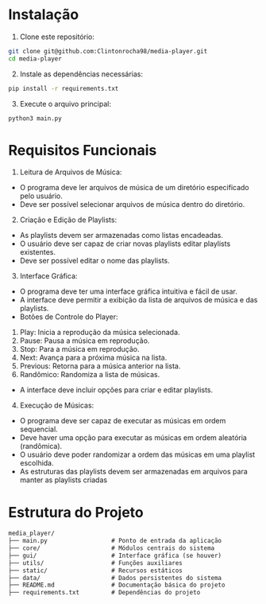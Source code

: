 # Instalação 

1. Clone este repositório:
```bash
git clone git@github.com:Clintonrocha98/media-player.git
cd media-player
```

2. Instale as dependências necessárias:
```bash
pip install -r requirements.txt
```

3. Execute o arquivo principal:
```bash
python3 main.py
```

# Requisitos Funcionais

1. Leitura de Arquivos de Música:
  - O programa deve ler arquivos de música de um diretório especificado pelo
usuário.
  - Deve ser possível selecionar arquivos de música dentro do diretório.
2. Criação e Edição de Playlists:
  - As playlists devem ser armazenadas como listas encadeadas.
  - O usuário deve ser capaz de criar novas playlists editar playlists existentes.
  - Deve ser possível editar o nome das playlists.
3. Interface Gráfica:
  - O programa deve ter uma interface gráfica intuitiva e fácil de usar.
  - A interface deve permitir a exibição da lista de arquivos de música e das playlists.
  - Botões de Controle do Player:
1. Play: Inicia a reprodução da música selecionada.
2. Pause: Pausa a música em reprodução.
3. Stop: Para a música em reprodução.
4. Next: Avança para a próxima música na lista.
5. Previous: Retorna para a música anterior na lista.
6. Randômico: Randomiza a lista de músicas.
  - A interface deve incluir opções para criar e editar playlists.
4. Execução de Músicas:
  - O programa deve ser capaz de executar as músicas em ordem sequencial.
  - Deve haver uma opção para executar as músicas em ordem aleatória (randômica).
  - O usuário deve poder randomizar a ordem das músicas em uma playlist escolhida.
  - As estruturas das playlists devem ser armazenadas em arquivos para manter as playlists criadas


# Estrutura do Projeto

```markdown
media_player/
├── main.py                  # Ponto de entrada da aplicação
├── core/                    # Módulos centrais do sistema
├── gui/                     # Interface gráfica (se houver)
├── utils/                   # Funções auxiliares
├── static/                  # Recursos estáticos
├── data/                    # Dados persistentes do sistema
├── README.md                # Documentação básica do projeto
├── requirements.txt         # Dependências do projeto
```

